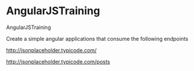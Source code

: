 # AngularJSTraining
AngularJSTraining

Create a simple angular applications that consume the following endpoints

http://jsonplaceholder.typicode.com/

http://jsonplaceholder.typicode.com/posts



